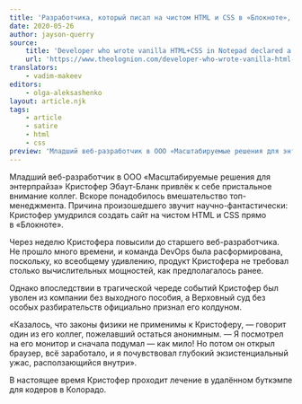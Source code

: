 ```yaml
---
title: 'Разработчика, который писал на чистом HTML и CSS в «Блокноте», признали колдуном'
date: 2020-05-26
author: jayson-querry
source:
    title: 'Developer who wrote vanilla HTML+CSS in Notepad declared a witch'
    url: 'https://www.theolognion.com/developer-who-wrote-vanilla-html-css-in-notepad-declared-a-witch/'
translators:
    - vadim-makeev
editors:
    - olga-aleksashenko
layout: article.njk
tags:
    - article
    - satire
    - html
    - css
preview: 'Младший веб-разработчик в ООО «Масштабируемые решения для энтерпрайза» Кристофер Эбаут-Бланк привлёк к себе пристальное внимание коллег. Причина произошедшего звучит научно-фантастически: Кристофер умудрился создать сайт на чистом HTML и CSS прямо в «Блокноте».'
---
```


Младший веб-разработчик в ООО «Масштабируемые решения для энтерпрайза» Кристофер Эбаут-Бланк привлёк к себе пристальное внимание коллег. Вскоре понадобилось вмешательство топ-менеджмента. Причина произошедшего звучит научно-фантастически: Кристофер умудрился создать сайт на чистом HTML и CSS прямо в «Блокноте».

Через неделю Кристофера повысили до старшего веб-разработчика. Не прошло много времени, и команда DevOps была расформирована, поскольку, ко всеобщему удивлению, продукт Кристофера не требовал столько вычислительных мощностей, как предполагалось ранее.

Однако впоследствии в трагической череде событий Кристофер был уволен из компании без выходного пособия, а Верховный суд без особых разбирательств официально признал его колдуном.

«Казалось, что законы физики не применимы к Кристоферу, — говорит один из его коллег, пожелавший остаться анонимным. — Я посмотрел на его монитор и сначала подумал — как мило! Но потом он открыл браузер, всё заработало, и я почувствовал глубокий экзистенциальный ужас, расползающийся внутри».

В настоящее время Кристофер проходит лечение в удалённом буткэмпе для кодеров в Колорадо.
